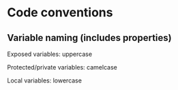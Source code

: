 # Code conventions

## Variable naming (includes properties)

Exposed variables: uppercase

Protected/private variables: camelcase

Local variables: lowercase
